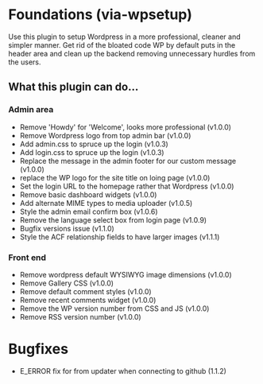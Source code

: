 # Foundations (via-wpsetup)
Use this plugin to setup Wordpress in a more professional, cleaner and simpler manner.
Get rid of the bloated code WP by default puts in the header area and clean up the backend removing unnecessary hurdles from the users.

## What this plugin can do...

### Admin area
- Remove 'Howdy' for 'Welcome', looks more professional (v1.0.0)
- Remove Wordpress logo from top admin bar (v1.0.0)
- Add admin.css to spruce up the login (v1.0.3)
- Add login.css to spruce up the login (v1.0.3)
- Replace the message in the admin footer for our custom message (v1.0.0)
- replace the WP logo for the site title on loing page (v1.0.0)
- Set the login URL to the homepage rather that Wordpress (v1.0.0)
- Remove basic dashboard widgets (v1.0.0)
- Add alternate MIME types to media uploader (v1.0.5)
- Style the admin email confirm box (v1.0.6)
- Remove the language select box from login page (v1.0.9)
- Bugfix versions issue (v1.1.0)
- Style the ACF relationship fields to have larger images (v1.1.1)

### Front end
- Remove wordpress default WYSIWYG image dimensions (v1.0.0)
- Remove Gallery CSS (v1.0.0)
- Remove default comment styles (v1.0.0)
- Remove recent comments widget (v1.0.0)
- Remove the WP version number from CSS and JS (v1.0.0)
- Remove RSS version number (v1.0.0)

# Bugfixes
- E_ERROR fix for from updater when connecting to github (1.1.2)